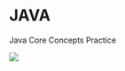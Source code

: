 <h1>JAVA</h1>

<p>Java Core Concepts Practice</p>
<img src="![ssttss](https://user-images.githubusercontent.com/64586387/132404907-142303df-61d4-43aa-a9c4-21b6b190b467.JPG)" style=" width=50%; height=50%;">



